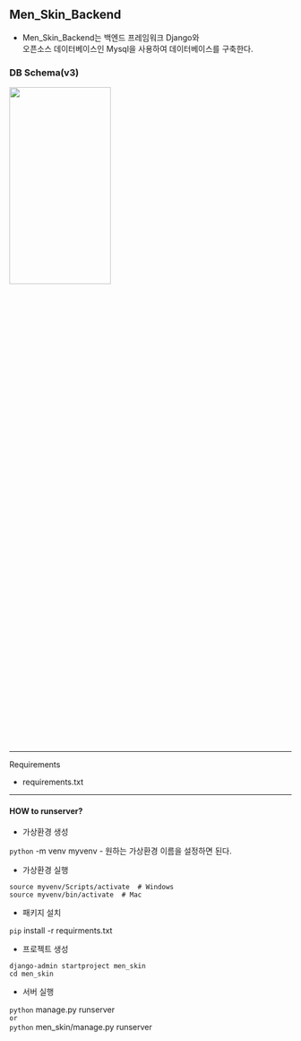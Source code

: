 ## Men_Skin_Backend
- Men_Skin_Backend는 백엔드 프레임워크 Django와 <br>
  오픈소스 데이터베이스인 Mysql을 사용하여 데이터베이스를 구축한다.

### DB Schema(v3)
<img src= "https://user-images.githubusercontent.com/79985009/127145832-32347d1e-4d01-4dfa-abdb-1f4e67c4eaa0.png" width="60%" height="30%">

---
Requirements
- requirements.txt
---
#### HOW to runserver?
- 가상환경 생성

`python` -m venv myvenv  - 원하는 가상환경 이름을 설정하면 된다.

- 가상환경 실행
```shell
source myvenv/Scripts/activate  # Windows
source myvenv/bin/activate  # Mac
```

- 패키지 설치

`pip` install -r requirments.txt


- 프로젝트 생성
```shell
django-admin startproject men_skin
cd men_skin
```

- 서버 실행

`python` manage.py runserver
<br>
`or`
<br>
`python` men_skin/manage.py runserver




